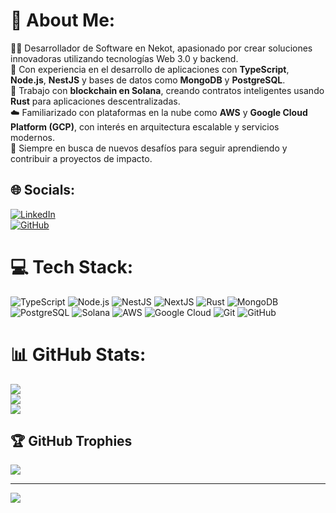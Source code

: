 # 💫 About Me:
👨‍💻 Desarrollador de Software en Nekot, apasionado por crear soluciones innovadoras utilizando tecnologías Web 3.0 y backend.  
🧠 Con experiencia en el desarrollo de aplicaciones con **TypeScript**, **Node.js**, **NestJS** y bases de datos como **MongoDB** y **PostgreSQL**.  
🔗 Trabajo con **blockchain en Solana**, creando contratos inteligentes usando **Rust** para aplicaciones descentralizadas.  
☁️ Familiarizado con plataformas en la nube como **AWS** y **Google Cloud Platform (GCP)**, con interés en arquitectura escalable y servicios modernos.  
🎯 Siempre en busca de nuevos desafíos para seguir aprendiendo y contribuir a proyectos de impacto.

## 🌐 Socials:
[![LinkedIn](https://img.shields.io/badge/LinkedIn-%230077B5.svg?logo=linkedin&logoColor=white)](https://www.linkedin.com/in/juli%C3%A1n-david-d%C3%ADaz-jaramillo-b73a8b226/)  
[![GitHub](https://img.shields.io/badge/GitHub-%23121011.svg?logo=github&logoColor=white)](https://github.com/judiazj)

# 💻 Tech Stack:
![TypeScript](https://img.shields.io/badge/typescript-%23007ACC.svg?style=for-the-badge&logo=typescript&logoColor=white) 
![Node.js](https://img.shields.io/badge/node.js-339933?style=for-the-badge&logo=nodedotjs&logoColor=white)
![NestJS](https://img.shields.io/badge/nestjs-%23E0234E.svg?style=for-the-badge&logo=nestjs&logoColor=white)
![NextJS](https://img.shields.io/badge/Next.js-black?style=for-the-badge&logo=next.js&logoColor=white)
![Rust](https://img.shields.io/badge/rust-%23000000.svg?style=for-the-badge&logo=rust&logoColor=white)
![MongoDB](https://img.shields.io/badge/MongoDB-%234ea94b.svg?style=for-the-badge&logo=mongodb&logoColor=white)
![PostgreSQL](https://img.shields.io/badge/postgresql-%23336791.svg?style=for-the-badge&logo=postgresql&logoColor=white)
![Solana](https://img.shields.io/badge/Solana-%2336F195.svg?style=for-the-badge&logo=solana&logoColor=white)
![AWS](https://img.shields.io/badge/AWS-%23FF9900.svg?style=for-the-badge&logo=amazon-aws&logoColor=white)
![Google Cloud](https://img.shields.io/badge/Google%20Cloud-%234285F4.svg?style=for-the-badge&logo=google-cloud&logoColor=white)
![Git](https://img.shields.io/badge/git-%23F05033.svg?style=for-the-badge&logo=git&logoColor=white)
![GitHub](https://img.shields.io/badge/github-%23121011.svg?style=for-the-badge&logo=github&logoColor=white)

# 📊 GitHub Stats:
![](https://github-readme-stats.vercel.app/api?username=judiazj&theme=react&hide_border=true&include_all_commits=true&count_private=true)<br/>
![](https://github-readme-streak-stats.herokuapp.com/?user=judiazj&theme=react&hide_border=true)<br/>
![](https://github-readme-stats.vercel.app/api/top-langs/?username=judiazj&theme=react&hide_border=true&include_all_commits=true&count_private=true&layout=compact)

## 🏆 GitHub Trophies
![](https://github-profile-trophy.vercel.app/?username=judiazj&theme=radical&no-frame=false&no-bg=true&margin-w=4)

---
[![](https://visitcount.itsvg.in/api?id=judiazj&icon=0&color=1)](https://visitcount.itsvg.in)

<!-- Proudly created with GPRM ( https://gprm.itsvg.in ) -->

